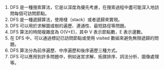 

1. DFS 是一種搜索算法，它是以深度為優先考慮，在搜索過程中盡可能深入地訪問每個可訪問節點。
2. DFS 是一種遞歸算法，使用棧（stack）或者遞歸來實現。
3. DFS 可以用於求解圖或樹的遍歷、連通性、最短路徑等問題。
4. DFS 算法的時間複雜度為 O(V+E)，其中 V 表示節點數，E 表示邊數。
5. 在 DFS 中，可以通過標記已訪問節點或使用 visited 數組來避免無限遞歸的問題。
6. DFS 算法分為前序遍歷、中序遍歷和後序遍歷三種方式。
7. DFS 可以應用到許多問題中，例如迷宮求解、拓撲排序、詞法分析、圖像處理等。